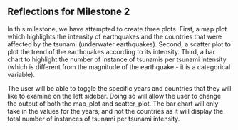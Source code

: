 ## Reflections for Milestone 2

In this milestone, we have attempted to create three plots. First, a map plot which highlights the intensity of earthquakes and the countries that were affected by the tsunami (underwater earthquakes). Second, a scatter plot to plot the trend of the earthquakes according to its intensity. Third, a bar chart to highlight the number of instance of tsunamis per tsunami intensity (which is different from the magnitude of the earthquake - it is a categorical variable).

The user will be able to toggle the specific years and countries that they will like to examine on the left sidebar. Doing so will allow the user to change the output of both the map_plot and scatter_plot. The bar chart will only take in the values for the years, and not the countries as it will display the total number of instances of tsunami per tsunami intensity.